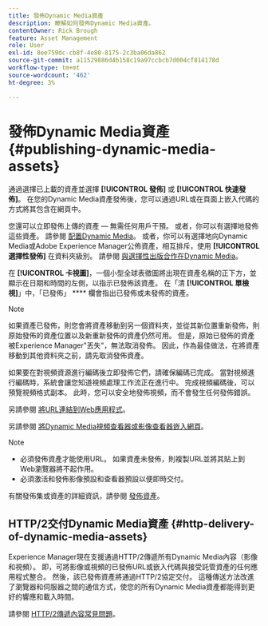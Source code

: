 ```yaml
---
title: 發佈Dynamic Media資產
description: 瞭解如何發佈Dynamic Media資產。
contentOwner: Rick Brough
feature: Asset Management
role: User
exl-id: 8ee759dc-cb8f-4e80-8175-2c3ba06da862
source-git-commit: a11529886d4b158c19a97ccbcb7d004cf814178d
workflow-type: tm+mt
source-wordcount: '462'
ht-degree: 3%

---
```


# 發佈Dynamic Media資產 {#publishing-dynamic-media-assets}

通過選擇已上載的資產並選擇 **[!UICONTROL 發佈]** 或 **[!UICONTROL 快速發佈]**。 在您的Dynamic Media資產發佈後，您可以通過URL或在頁面上嵌入代碼的方式將其包含在網頁中。

您還可以立即發佈上傳的資產 — 無需任何用戶干預。 或者，你可以有選擇地發佈這些資產。 請參閱 [配置Dynamic Media](config-dm.md)。 或者，你可以有選擇地向Dynamic Media或Adobe Experience Manager公佈資產，相互排斥，使用 **[!UICONTROL 選擇性發佈]** 在資料夾級別。 請參閱 [與選擇性出版合作在Dynamic Media](/help/assets/dynamic-media/selective-publishing.md)。

在 **[!UICONTROL 卡視圖]**，一個小型全球表徵圖將出現在資產名稱的正下方，並顯示在日期和時間的左側，以指示已發佈該資產。 在「清 **[!UICONTROL 單檢視]**」中，「已發佈」 **** 欄會指出已發佈或未發佈的資產。

>[!NOTE]
>
>如果資產已發佈，則您會將資產移動到另一個資料夾，並從其新位置重新發佈，則原始發佈的資產位置以及新重新發佈的資產仍然可用。 但是，原始已發佈的資產被Experience Manager&quot;丟失&quot;，無法取消發佈。 因此，作為最佳做法，在將資產移動到其他資料夾之前，請先取消發佈資產。

如果要在對視頻資源進行編碼後立即發佈它們，請確保編碼已完成。 當對視頻進行編碼時，系統會讓您知道視頻處理工作流正在進行中。 完成視頻編碼後，可以預覽視頻格式副本。 此時，您可以安全地發佈視頻，而不會發生任何發佈錯誤。

另請參閱 [將URL連結到Web應用程式](linking-urls-to-yourwebapplication.md)。

另請參閱 [將Dynamic Media視頻查看器或影像查看器嵌入網頁](embed-code.md)。

>[!NOTE]
>
>* 必須發佈資產才能使用URL。 如果資產未發佈，則複製URL並將其貼上到Web瀏覽器將不起作用。
>* 必須激活和發佈影像預設和查看器預設以便即時交付。
>


有關發佈集或資產的詳細資訊，請參閱 [發佈資產](/help/assets/manage-digital-assets.md)。

## HTTP/2交付Dynamic Media資產 {#http-delivery-of-dynamic-media-assets}

Experience Manager現在支援通過HTTP/2傳遞所有Dynamic Media內容（影像和視頻）。 即，可將影像或視頻的已發佈URL或嵌入代碼與接受託管資產的任何應用程式整合。 然後，該已發佈資產將通過HTTP/2協定交付。 這種傳送方法改進了瀏覽器和伺服器之間的通信方式，使您的所有Dynamic Media資產都能得到更好的響應和載入時間。

請參閱 [HTTP/2傳遞內容常見問題](/help/assets/dynamic-media/http2faq.md)。

<!--this md file used to reside under sites-administering-->
